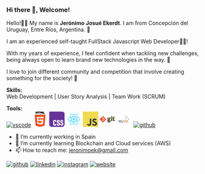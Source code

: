 ### Hi there 👋, Welcome!

Hello!👋🏻 My name is **Jerónimo Josué Ekerdt**. I am from Concepción del Uruguay, Entre Ríos, Argentina. 🏫

I am an experienced self-taught FullStack Javascript Web Developer👩‍💻!

With my years of experience, I feel confident when tackling new challenges, being always open to learn brand new technologies in the way. 🧠

I love to join different community and competition that involve creating something for the society! 🙋  


**Skills:**  
Web Development | User Story Analysis | Team Work (SCRUM)

**Tools:**   
[<img src='https://upload.wikimedia.org/wikipedia/commons/thumb/2/2d/Visual_Studio_Code_1.18_icon.svg/1200px-Visual_Studio_Code_1.18_icon.svg.png' alt='vscode' height='40'>](https://github.com/jeronimoek)  [<img src='https://raw.githubusercontent.com/github/explore/80688e429a7d4ef2fca1e82350fe8e3517d3494d/topics/html/html.png' alt='html' height='40'>](https://github.com/jeronimoek)  [<img src='https://raw.githubusercontent.com/github/explore/80688e429a7d4ef2fca1e82350fe8e3517d3494d/topics/css/css.png' alt='css' height='40'>](https://github.com/jeronimoek)  [<img src='https://raw.githubusercontent.com/github/explore/80688e429a7d4ef2fca1e82350fe8e3517d3494d/topics/react/react.png' alt='reactjs' height='40'>](https://github.com/jeronimoek)  [<img src='https://raw.githubusercontent.com/github/explore/80688e429a7d4ef2fca1e82350fe8e3517d3494d/topics/javascript/javascript.png' alt='js' height='40'>](https://github.com/jeronimoek)  [<img src='https://raw.githubusercontent.com/github/explore/80688e429a7d4ef2fca1e82350fe8e3517d3494d/topics/git/git.png' alt='git' height='40'>](https://github.com/jeronimoek) [<img src='https://raw.githubusercontent.com/github/explore/80688e429a7d4ef2fca1e82350fe8e3517d3494d/topics/mysql/mysql.png' alt='mysql' height='40'>](https://github.com/jeronimoek)  [<img src='https://github.githubassets.com/images/modules/logos_page/GitHub-Mark.png' alt='github' height='40'>](https://github.com/jeronimoek) 



- 🔭 I’m currently working in Spain
- 🌱 I’m currently learning Blockchain and Cloud services (AWS) 
- 📫 How to reach me: jeronimoek@gmail.com


[<img src='https://cdn.jsdelivr.net/npm/simple-icons@3.0.1/icons/github.svg' alt='github' height='40'>](https://github.com/jeronimoek)  [<img src='https://cdn.jsdelivr.net/npm/simple-icons@3.0.1/icons/linkedin.svg' alt='linkedin' height='40'>](https://www.linkedin.com/in/jeronimoek/)  [<img src='https://cdn.jsdelivr.net/npm/simple-icons@3.0.1/icons/instagram.svg' alt='instagram' height='40'>](https://www.instagram.com/jeronimo.ek/)  [<img src='https://cdn.jsdelivr.net/npm/simple-icons@3.0.1/icons/icloud.svg' alt='website' height='40'>](https://jeronimoek.com)  
